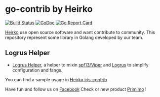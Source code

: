 # go-contrib by Heirko

[![Build Status](https://travis-ci.org/heirko/go-contrib.svg)](https://travis-ci.org/heirko/go-contrib) [![GoDoc](https://godoc.org/github.com/heirko/go-contrib?status.png)](https://godoc.org/github.com/heirko/go-contrib) [![Go Report Card](https://goreportcard.com/badge/github.com/heirko/go-contrib)](https://goreportcard.com/report/github.com/heirko/go-contrib)

[Heirko](http://www.heirko.com) use open source software and want contribute to community.
This repository represent some library in Golang developed by our team.

## Logrus Helper

* [Logrus Helper](./logrusHelper), a helper to mixin [spf13/Viper](https://github.com/spf13/viper) and [Logrus](https://github.com/Sirupsen/logrus) to simplify configuration and fangs.

You can find a sample usage in [Heirko iris-contrib](https://github.com/heirko/iris-contrib/tree/master/middleware/logrus-logger/example)

Have fun and follow us on [Facebook](https://www.facebook.com/heirkobook)
Check or new product [Primimo](http://primimo.com) !


